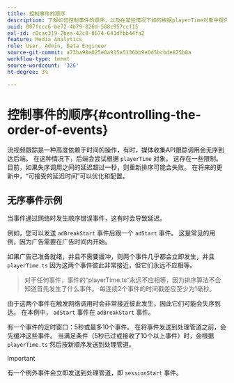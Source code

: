 ```yaml
---
title: 控制事件的顺序
description: 了解如何控制事件的顺序，以及在某些情况下如何根据playerTime对象中提供的时间戳对事件进行重新排序。
uuid: 007fccc6-be72-4b79-826d-588c957ccf15
exl-id: c0cac319-2bea-42c8-8674-641dfbb44fa2
feature: Media Analytics
role: User, Admin, Data Engineer
source-git-commit: a73ba98e025e0a915a5136bb9e0d5bcbde875b0a
workflow-type: tm+mt
source-wordcount: '326'
ht-degree: 3%

---
```


# 控制事件的顺序{#controlling-the-order-of-events}

流视频跟踪是一种高度依赖于时间的操作，有时，媒体收集API跟踪调用会无序到达后端。 在这种情况下，后端会尝试根据 `playerTime` 对象。  这存在一些限制。 目前，如果失序调用之间的延迟超过一秒，则重新排序可能会失败。 在将来的更新中，“可接受的延迟时间”可以优化和配置。

## 无序事件示例

当事件通过网络时发生顺序错误事件，这有时会导致延迟。

例如，您可以发送 `adBreakStart` 事件后跟一个 `adStart` 事件。 这是常见的用例，因为广告需要在广告时间内开始。

如果广告已准备就绪，并且不需要缓冲，则两个事件几乎都会立即发生，并且 `playerTime.ts` 因为这两个事件彼此非常接近，但它们永远不应相等。

> 对于任何事件，事件的“playerTime.ts”永远不应相等，因为排序算法不会知道首先发生了什么事件。 每连续2个事件的时间戳差应至少为1毫秒。

由于这两个事件在触发网络调用时会非常接近彼此发生，因此它们可能会失序到达。 在本例中， `adStart` 事件在 `adBreakStart` 事件。


有一个事件的定时窗口：5秒或最多10个事件。 在将事件发送到处理管道之前，会先缓冲这些事件。 当满足条件（5秒已过或接收了10个以上事件）时，会根据 `playerTime.ts` 然后按新顺序发送到处理管道。

>[!IMPORTANT]
>
>有一个例外事件会立即发送到处理管道，即 `sessionStart` 事件。
